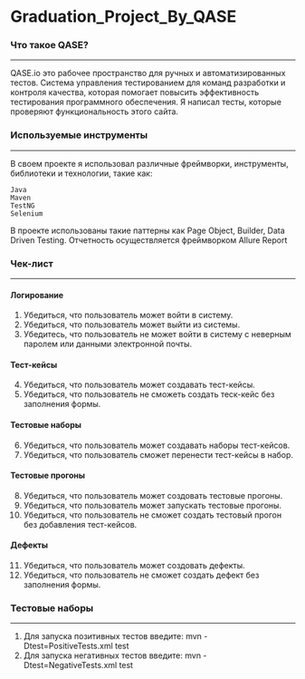 # Graduation_Project_By_QASE

###  Что такое QASE?
---
QASE.io это рабочее пространство для ручных и автоматизированных тестов. Система управления тестированием для команд разработки и контроля качества, которая помогает повысить эффективность тестирования программного обеспечения. Я написал тесты, которые проверяют функциональность этого сайта.

###  Используемые инструменты
---
В своем проекте я использовал различные фреймворки, инструменты, библиотеки и технологии, такие как:

    Java
    Maven
    TestNG
    Selenium
    
В проекте использованы такие паттерны как Page Object, Builder, Data Driven Testing. 
Отчетность осуществляется фреймворком Allure Report

###  Чек-лист
---
#### Логирование
  1.  Убедиться, что пользователь может войти в систему.
  2.  Убедиться, что пользователь может выйти из системы.
  3.  Убедитесь, что пользователь не может войти в систему с неверным паролем или данными электронной почты.
#### Тест-кейсы
  4. Убедиться, что пользователь может создавать тест-кейсы.
  5. Убедиться, что пользователь не сможеть создать теск-кейс без заполнения формы.
#### Тестовые наборы 
  6. Убедиться, что пользователь может создавать наборы тест-кейсов.
  7. Убедиться, что пользователь сможет перенести тест-кейсы в набор.
#### Тестовые прогоны
  8. Убедиться, что пользователь может создовать тестовые прогоны.
  9. Убедиться, что пользователь может запускать тестовые прогоны.
  10. Убедиться, что пользователь не сможет создать тестовый прогон без добавления тест-кейсов.
#### Дефекты
  11. Убедиться, что пользователь может создовать дефекты.
  12. Убедиться, что пользователь не сможет создать дефект без заполнения формы.

### Тестовые наборы 
---
1. Для запуска позитивных тестов введите: mvn -Dtest=PositiveTests.xml test
2. Для запуска негативных тестов введите: mvn -Dtest=NegativeTests.xml test
